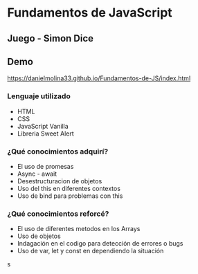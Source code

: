 # Fundamentos de JavaScript

## Juego - Simon Dice

## Demo
https://danielmolina33.github.io/Fundamentos-de-JS/index.html

### Lenguaje utilizado

- HTML
- CSS
- JavaScript Vanilla
- Libreria Sweet Alert

### ¿Qué conocimientos adquirí?

- El uso de promesas
- Async - await
- Desestructuracion de objetos
- Uso del this en diferentes contextos
- Uso de bind para problemas con this

### ¿Qué conocimientos reforcé?

- El uso de diferentes metodos en los Arrays
- Uso de objetos
- Indagación en el codigo para detección de errores o bugs
- Uso de var, let y const en dependiendo la situación


s
